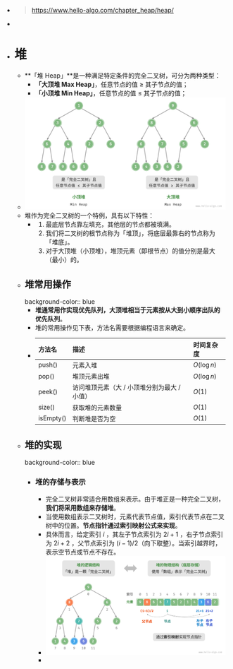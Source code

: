 - > https://www.hello-algo.com/chapter_heap/heap/
-
- # 堆
	- **「堆 Heap」**是一种满足特定条件的完全二叉树，可分为两种类型：
		- **「大顶堆 Max Heap」**，任意节点的值 ≥ 其子节点的值；
		- **「小顶堆 Min Heap」**，任意节点的值 ≤ 其子节点的值；
	- ![image.png](../assets/image_1686120248187_0.png)
	- 堆作为完全二叉树的一个特例，具有以下特性：
		- 1. 最底层节点靠左填充，其他层的节点都被填满。
		  2. 我们将二叉树的根节点称为「堆顶」，将底层最靠右的节点称为「堆底」。
		  3. 对于大顶堆（小顶堆），堆顶元素（即根节点）的值分别是最大（最小）的。
	- ## 堆常用操作
	  background-color:: blue
		- **堆通常用作实现优先队列，大顶堆相当于元素按从大到小顺序出队的优先队列**。
		- 堆的常用操作见下表，方法名需要根据编程语言来确定。
		- |方法名|描述|时间复杂度|
		  |--|--|--|
		  |push()|元素入堆|$O(\log{n})$|
		  |pop()|堆顶元素出堆|$O(\log{n})$|
		  |peek()|访问堆顶元素（大 / 小顶堆分别为最大 / 小值）|$O(1)$|
		  |size()|获取堆的元素数量|$O(1)$|
		  |isEmpty()|判断堆是否为空|$O(1)$|
	- ## 堆的实现
	  background-color:: blue
		- ### 堆的存储与表示
			- 完全二叉树非常适合用数组来表示。由于堆正是一种完全二叉树，**我们将采用数组来存储堆**。
			- 当使用数组表示二叉树时，元素代表节点值，索引代表节点在二叉树中的位置。**节点指针通过索引映射公式来实现**。
			- 具体而言，给定索引 $i$ ，其左子节点索引为 $2i+1$ ，右子节点索引为 $2i+2$ ，父节点索引为 $(i−1)/2$（向下取整）。当索引越界时，表示空节点或节点不存在。
			- ![image.png](../assets/image_1686121835378_0.png)
			-